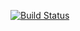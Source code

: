 [![Build Status](https://travis-ci.org/bitclave/base-client-js.svg?branch=develop)](https://travis-ci.org/bitclave/base-client-js)
